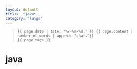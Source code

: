 ```yaml
---
layout: default
title:  "java"
category: "langs"
---
```

>     {{ page.date | date: "%Y-%m-%d," }} {{ page.content | number_of_words | append: "chars"}}
>     {{ page.tags }}

# java